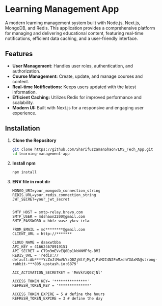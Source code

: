 # Learning Management App

A modern learning management system built with Node.js, Next.js, MongoDB, and Redis. This application provides a comprehensive platform for managing and delivering educational content, featuring real-time notifications, efficient data caching, and a user-friendly interface.

## Features

- **User Management:** Handles user roles, authentication, and authorization.
- **Course Management:** Create, update, and manage courses and content.
- **Real-time Notifications:** Keeps users updated with the latest information.
- **Efficient Caching:** Utilizes Redis for improved performance and scalability.
- **Modern UI:** Built with Next.js for a responsive and engaging user experience.

## Installation

1. **Clone the Repository**

   ```bash
   git clone https://github.com/SharifuzzamanShaon/LMS_Tech_App.git
   cd learning-management-app


2. **Install npm**

   ```bash
   npm install

3. **ENV file in root dir**
    ```
    MONGO_URI=your_mongodb_connection_string
    REDIS_URL=your_redis_connection_string
    JWT_SECRET=your_jwt_secret

   
    SMTP_HOST = smtp-relay.brevo.com
    SMTP_USER = mdshaon2200@gmail.com
    SMTP_PASSWORD = hbfz wasz ykcv irla

    FROM_EMAIL = md********@gmail.com
    CLIENT_URL = http://*******

    CLOUD_NAME = daaxwtbba
    API_KEY = 416624678919151
    API_SECRET = CT9o3mEVvEQ0Dp1kbNNMFfg-BMI
    REDIS_URL = 'redis://   default:Ab****YzZmJlMmVkYzQ0ZjNlYjMyZjFiM2I4N2FmMzdhYXAxMA@strong-rabbit-***805.upstash.io:6379'

    ACC_ACTIVATION_SECRETKEY = 'MmVkYzQ0ZjNl'

    ACCESS_TOKEN_KEY= '***************'
    REFRESH_TOKEN_KEY = '**************'

    ACCESS_TOKEN_EXPIRE = 5 # define the hours
    REFRESH_TOKEN_EXPIRE = 3 # define the day
  
